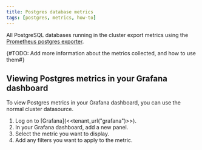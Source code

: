 ```yaml
---
title: Postgres database metrics
tags: [postgres, metrics, how-to]
---
```


All PostgreSQL databases running in the cluster export metrics using the [Prometheus postgres exporter](https://github.com/prometheus-community/postgres_exporter).

{#TODO: Add more information about the metrics collected, and how to use them#}

## Viewing Postgres metrics in your Grafana dashboard

To view Postgres metrics in your Grafana dashboard, you can use the normal cluster datasource.

1. Log on to [Grafana](<<tenant_url("grafana")>>).
2. In your Grafana dashboard, add a new panel.
6. Select the metric you want to display.
7. Add any filters you want to apply to the metric.
